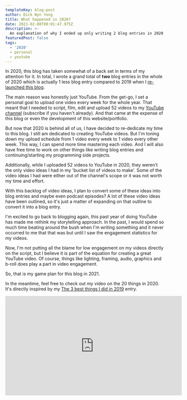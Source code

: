 ```yaml
---
templateKey: blog-post
author: Dick Wyn Yong
title: What happened in 2020?
date: 2021-02-08T00:01:47.975Z
description: >-
  An explanation of why I ended up only writing 2 blog entries in 2020 and what are my plans for this blog in 2021
featuredPost: false
tags:
  - '2020'
  - personal
  - youtube
---
```


In 2020, this blog has taken somewhat of a back set in terms of my attention for it. In total, I wrote a grand total of **two** blog entries in the whole of 2020 which is actually 1 less blog entry compared to 2019 when I [re-launched this blog](http://dickwyn.xyz/blog/hello/).

The main reason was honestly just YouTube. From the get-go, I set a personal goal to upload one video every week for the whole year. That meant that I needed to script, film, edit and upload 52 videos to my [YouTube channel](https://youtube.com/dickwyn) (subscribe if you haven't already). And that came at the expense of this blog or even the development of this website/portfolio.

But now that 2020 is behind all of us, I have decided to re-dedicate my time to this blog. I still am dedicated to creating YouTube videos. But I'm toning down my upload schedule from 1 video every week to 1 video every other week. This way, I can spend more time mastering each video. And I will also have free time to work on other things like writing blog entries and continuing/starting my programming side projects.

Additionally, while I uploaded 52 videos to YouTube in 2020, they weren't the only video ideas I had in my 'bucket list of videos to make'. Some of the video ideas I had were either out of the channel's scope or it was not worth my time and effort.

With this backlog of video ideas, I plan to convert some of these ideas into blog entries and maybe even podcast episodes? A lot of these video ideas have been outlined, so it's just a matter of expanding on that outline to convert it into a blog entry.

I'm excited to go back to blogging again, this past year of doing YouTube has made me rethink my storytelling approach. In the past, I would spend so much time beating around the bush when I'm writing something and it never occurred to me that that was but until I saw the engagement statistics for my videos.

Now, I'm not putting all the blame for low engagement on my videos directly on the script, but I believe it is part of the equation for creating a great YouTube video. Of course, things like lighting, framing, audio, graphics and b-roll does play a part in video engagement.

So, that is my game plan for this blog in 2021.

In the meantime, feel free to check out my video on the 20 things in 2020. It's directly inspired by my [The 3 best things I did in 2019](http://dickwyn.xyz/blog/the-3-best-things-i-did-in-2019/) entry.

<iframe width="560" height="315" src="https://www.youtube.com/embed/nQ55OTQfZJg" frameborder="0" allow="accelerometer; autoplay; clipboard-write; encrypted-media; gyroscope; picture-in-picture" allowfullscreen></iframe>
